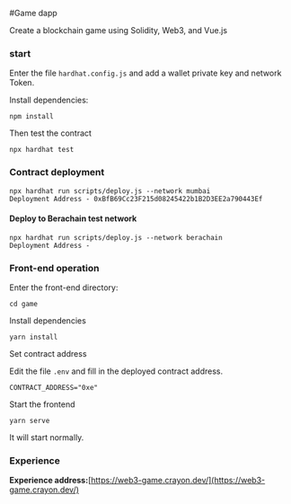 #Game dapp

Create a blockchain game using Solidity, Web3, and Vue.js

### start

Enter the file `hardhat.config.js` and add a wallet private key and network Token.

Install dependencies:

```
npm install
```

Then test the contract

```
npx hardhat test
```

### Contract deployment

```
npx hardhat run scripts/deploy.js --network mumbai
Deployment Address - 0xBfB69Cc23F215d08245422b1B2D3EE2a790443Ef
```

#### Deploy to Berachain test network

```
npx hardhat run scripts/deploy.js --network berachain
Deployment Address - 
```

### Front-end operation

Enter the front-end directory:

```
cd game
```

Install dependencies

```
yarn install
```

Set contract address

Edit the file `.env` and fill in the deployed contract address.

```
CONTRACT_ADDRESS="0xe"
```

Start the frontend

```
yarn serve
```

It will start normally.

### Experience

**Experience address:**[https://web3-game.crayon.dev/](https://web3-game.crayon.dev/)